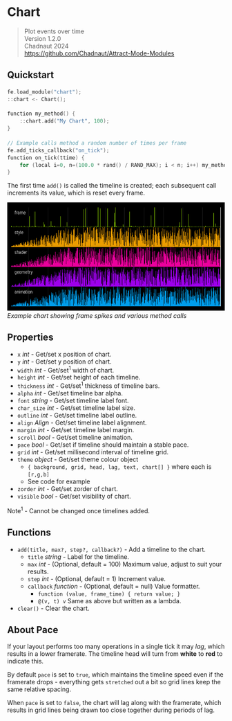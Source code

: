 # Chart

> Plot events over time  
> Version 1.2.0  
> Chadnaut 2024  
> https://github.com/Chadnaut/Attract-Mode-Modules

## Quickstart

```cpp
fe.load_module("chart");
::chart <- Chart();

function my_method() {
    ::chart.add("My Chart", 100);
}

// Example calls method a random number of times per frame
fe.add_ticks_callback("on_tick");
function on_tick(ttime) {
    for (local i=0, n=(100.0 * rand() / RAND_MAX); i < n; i++) my_method();
}
```

The first time `add()` is called the timeline is created; each subsequent call increments its value, which is reset every frame.

![Example](example.png)\
*Example chart showing frame spikes and various method calls*

## Properties

- `x` *int* - Get/set x position of chart.
- `y` *int* - Get/set y position of chart.
- `width` *int* - Get/set<sup>1</sup> width of chart.
- `height` *int* - Get/set height of each timeline.
- `thickness` *int* - Get/set<sup>1</sup> thickness of timeline bars.
- `alpha` *int* - Get/set timeline bar alpha.
- `font` *string* - Get/set timeline label font.
- `char_size` *int* - Get/set timeline label size.
- `outline` *int* - Get/set timeline label outline.
- `align` *Align* - Get/set timeline label alignment.
- `margin` *int* - Get/set timeline label margin.
- `scroll` *bool* - Get/set timeline animation.
- `pace` *bool* - Get/set if timeline should maintain a stable pace.
- `grid` *int* - Get/set millisecond interval of timeline grid.
- `theme` *object* - Get/set theme colour object
  - `{ background, grid, head, lag, text, chart[] }` where each is `[r,g,b]`
  - See code for example
- `zorder` *int* - Get/set zorder of chart.
- `visible` *bool* - Get/set visibility of chart.

Note<sup>1</sup> - Cannot be changed once timelines added.

## Functions

- `add(title, max?, step?, callback?)` - Add a timeline to the chart.
    - `title` *string* - Label for the timeline.
    - `max` *int* - (Optional, default = 100) Maximum value, adjust to suit your results.
    - `step` *int* - (Optional, default = 1) Increment value.
    - `callback` *function* - (Optional, default = null) Value formatter.
        - `function (value, frame_time) { return value; }`
        - `@(v, t) v` Same as above but written as a lambda.
- `clear()` - Clear the chart.

## About Pace

If your layout performs too many operations in a single tick it may *lag*, which results in a lower framerate. The timeline head will turn from **white** to **red** to indicate this.

By default `pace` is set to `true`, which maintains the timeline speed even if the framerate drops - everything gets `stretched` out a bit so grid lines keep the same relative spacing.

When `pace` is set to `false`, the chart will lag along with the framerate, which results in grid lines being drawn too close together during periods of lag.
